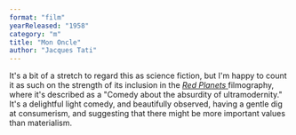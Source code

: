 ```yaml
---
format: "film"
yearReleased: "1958"
category: "m"
title: "Mon Oncle"
author: "Jacques Tati"
---
```

It's a bit of a stretch to regard this as science fiction,  but I'm happy to count it as such on the strength of its inclusion in the <a href="biblio.htm#Red Planets"><i>Red Planets</i> </a>filmography, where it's  described as a "Comedy about the absurdity of ultramodernity." It's a delightful  light comedy, and beautifully observed, having a gentle dig at consumerism, and  suggesting that there might be more important values than materialism.
 